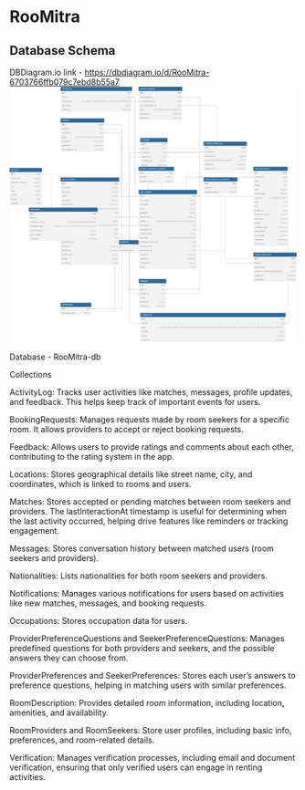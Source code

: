 # RooMitra
## Database Schema
DBDiagram.io link - https://dbdiagram.io/d/RooMitra-6703766ffb079c7ebd8b55a7
![RooMitra_Schema](RooMitra.svg)

Database - RooMitra-db

Collections

ActivityLog: Tracks user activities like matches, messages, profile updates, and feedback. This helps keep track of important events for users.

BookingRequests: Manages requests made by room seekers for a specific room. It allows providers to accept or reject booking requests.

Feedback: Allows users to provide ratings and comments about each other, contributing to the rating system in the app.

Locations: Stores geographical details like street name, city, and coordinates, which is linked to rooms and users.

Matches: Stores accepted or pending matches between room seekers and providers. The lastInteractionAt timestamp is useful for determining when the last activity occurred, helping drive features like reminders or tracking engagement.

Messages: Stores conversation history between matched users (room seekers and providers).

Nationalities: Lists nationalities for both room seekers and providers.

Notifications: Manages various notifications for users based on activities like new matches, messages, and booking requests.

Occupations: Stores occupation data for users.

ProviderPreferenceQuestions and SeekerPreferenceQuestions: Manages predefined questions for both providers and seekers, and the possible answers they can choose from.

ProviderPreferences and SeekerPreferences: Stores each user’s answers to preference questions, helping in matching users with similar preferences.

RoomDescription: Provides detailed room information, including location, amenities, and availability.

RoomProviders and RoomSeekers: Store user profiles, including basic info, preferences, and room-related details.

Verification: Manages verification processes, including email and document verification, ensuring that only verified users can engage in renting activities.
